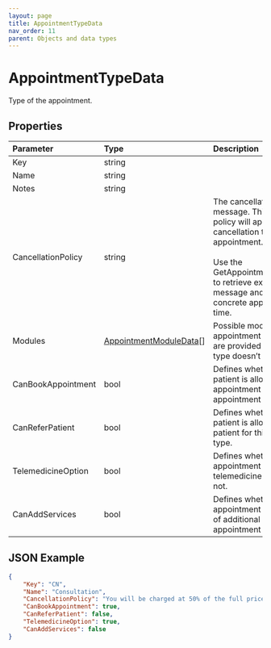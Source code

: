 ```yaml
---
layout: page
title: AppointmentTypeData
nav_order: 11
parent: Objects and data types
---
```


# AppointmentTypeData

Type of the appointment.

## Properties

| Parameter | Type   | Description                                                 |
|:----------|:-------|:------------------------------------------------------------|
| Key | string |     |
| Name | string |     |
| Notes | string |     |
| CancellationPolicy | string | The cancellation policy message. This cancellation policy will apply within cancellation the existing appointment.<br><br>Use the GetAppointmentCancellationInfo to retrieve exact cancellation message and fee for the concrete appointment at certain time. |
| Modules | [AppointmentModuleData](../objects-and-data-types/appointmentmoduledata)[] | Possible modules for the appointment type. If no modules are provided the appointment type doesn’t contains modules. |
| CanBookAppointment | bool | Defines whether the logged in patient is allowed to book an appointment for this appointment type. |
| CanReferPatient | bool | Defines whether the logged in patient is allowed to refer patient for this appointment type. |
| TelemedicineOption | bool | Defines whether the appointment IS booked as a telemedicine appointment or not. |
| CanAddServices | bool | Defines whether the appointment type allows adding of additional services besides appointment modules. |

## JSON Example

```json
{
    "Key": "CN",
    "Name": "Consultation",
    "CancellationPolicy": "You will be charged at 50% of the full price if you cancel the appointment within 72 hours. You will be charged at 90% of the full price if you do not turn up.",
    "CanBookAppointment": true,
    "CanReferPatient": false,
    "TelemedicineOption": true,
    "CanAddServices": false
}
```
